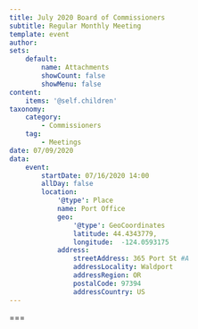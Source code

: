 ```yaml
---
title: July 2020 Board of Commissioners
subtitle: Regular Monthly Meeting
template: event
author: 
sets:
    default:
        name: Attachments
        showCount: false
        showMenu: false
content:
    items: '@self.children'
taxonomy:
    category: 
        - Commissioners
    tag: 
        - Meetings
date: 07/09/2020
data:
    event:
        startDate: 07/16/2020 14:00
        allDay: false
        location:
            '@type': Place
            name: Port Office
            geo:
                '@type': GeoCoordinates
                latitude: 44.4343779,
                longitude:  -124.0593175 
            address:
                streetAddress: 365 Port St #A
                addressLocality: Waldport
                addressRegion: OR
                postalCode: 97394
                addressCountry: US
---
```




===
